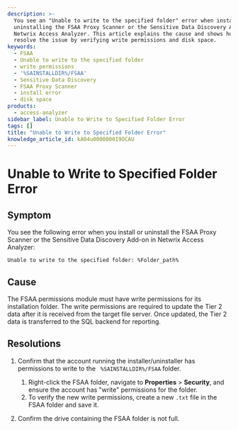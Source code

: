 ```yaml
---
description: >-
  You see an "Unable to write to the specified folder" error when installing or
  uninstalling the FSAA Proxy Scanner or the Sensitive Data Discovery Add-on in
  Netwrix Access Analyzer. This article explains the cause and shows how to
  resolve the issue by verifying write permissions and disk space.
keywords:
  - FSAA
  - Unable to write to the specified folder
  - write permissions
  - '%SAINSTALLDIR%/FSAA'
  - Sensitive Data Discovery
  - FSAA Proxy Scanner
  - install error
  - disk space
products:
  - access-analyzer
sidebar_label: Unable to Write to Specified Folder Error
tags: []
title: "Unable to Write to Specified Folder Error"
knowledge_article_id: kA04u0000000I9OCAU
---
```


# Unable to Write to Specified Folder Error

## Symptom

You see the following error when you install or uninstall the FSAA Proxy Scanner or the Sensitive Data Discovery Add-on in Netwrix Access Analyzer:

```text
Unable to write to the specified folder: %Folder_path%
```

## Cause

The FSAA permissions module must have write permissions for its installation folder. The write permissions are required to update the Tier 2 data after it is received from the target file server. Once updated, the Tier 2 data is transferred to the SQL backend for reporting.

## Resolutions

1. Confirm that the account running the installer/uninstaller has permissions to write to the ` %SAINSTALLDIR%/FSAA` folder.

   1. Right-click the FSAA folder, navigate to **Properties** > **Security**, and ensure the account has "write" permissions for the folder.
   2. To verify the new write permissions, create a new `.txt` file in the FSAA folder and save it.

2. Confirm the drive containing the FSAA folder is not full.
